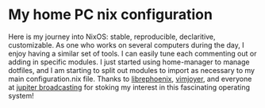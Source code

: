 # My home PC nix configuration

Here is my journey into NixOS: stable, reproducible, declaritive, customizable. As one who works on several computers
during the day, I enjoy having a similar set of tools. I can easily tune each commenting out or adding in
specific modules. I just started using home-manager to manage dotfiles, and I am starting to split out modules to import 
as necessary to my main configuration.nix file. Thanks to [librephoenix](https://www.youtube.com/@librephoenix), 
[vimjoyer](https://www.youtube.com/@vimjoyer), and everyone at [jupiter broadcasting](https://www.jupiterbroadcasting.com/)
for stoking my interest in this fascinating operating system!

